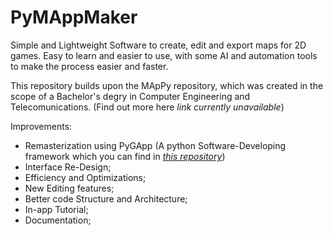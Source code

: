 # PyMAppMaker
Simple and Lightweight Software to create, edit and export maps for 2D games. Easy to learn and easier to use, with some AI and automation tools to make the  process easier and faster.

This repository builds upon the MApPy repository, which was created in the scope of a Bachelor's degry in Computer Engineering and Telecomunications. (Find out more here *link currently unavailable*)

Improvements: 
- Remasterization using PyGApp (A python Software-Developing framework which you can find in *[this repository](https://github.com/RaffaeleFiorillo/PyGApp)*)
- Interface Re-Design;
- Efficiency and Optimizations;
- New Editing features;
- Better code Structure and Architecture;
- In-app Tutorial;
- Documentation;
